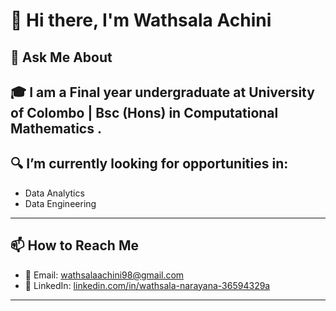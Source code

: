 
# 👋 Hi there, I'm Wathsala Achini

## 💬 Ask Me About
 🎓   I am a Final year undergraduate at University of Colombo | Bsc (Hons) in Computational Mathematics .
---

## 🔍 I’m currently looking for opportunities in:
- Data Analytics
- Data Engineering

---

## 📫 How to Reach Me
- 📧 Email: [wathsalaachini98@gmail.com](mailto:wathsalaachini98@gmail.com)  
- 💼 LinkedIn: [linkedin.com/in/wathsala-narayana-36594329a](https://www.linkedin.com/in/wathsala-narayana-36594329a/)

---




